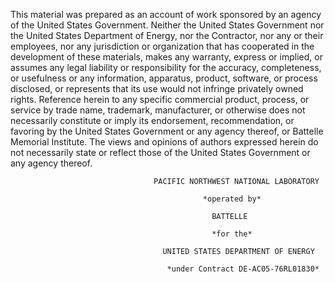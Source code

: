 This material was prepared as an account of work sponsored by an agency of the United States Government.  Neither the United States Government nor the United States Department of Energy, nor the Contractor, nor any or their employees, nor any jurisdiction or organization that has cooperated in the development of these materials, makes any warranty, express or implied, or assumes any legal liability or responsibility for the accuracy, completeness, or usefulness or any information, apparatus, product, software, or process disclosed, or represents that its use would not infringe privately owned rights.
Reference herein to any specific commercial product, process, or service by trade name, trademark, manufacturer, or otherwise does not necessarily constitute or imply its endorsement, recommendation, or favoring by the United States Government or any agency thereof, or Battelle Memorial Institute. The views and opinions of authors expressed herein do not necessarily state or reflect those of the United States Government or any agency thereof.

                                    PACIFIC NORTHWEST NATIONAL LABORATORY

                                               *operated by*

                                                 BATTELLE

                                                 *for the*

                                      UNITED STATES DEPARTMENT OF ENERGY

                                       *under Contract DE-AC05-76RL01830*
